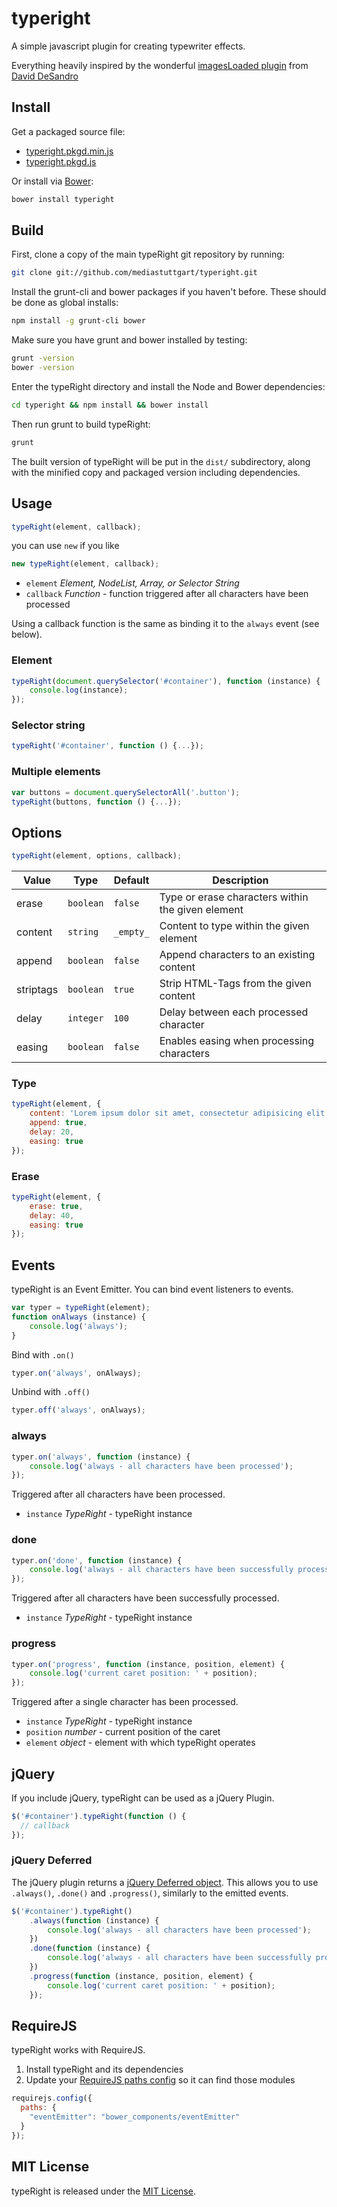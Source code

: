 # typeright

A simple javascript plugin for creating typewriter effects.

Everything heavily inspired by the wonderful [imagesLoaded plugin](http://desandro.github.io/imagesloaded/) from [David DeSandro](https://github.com/desandro)

## Install

Get a packaged source file:

+ [typeright.pkgd.min.js](http://github.com/mediastuttgart/typeright/blob/v0.1.0/dist/typeright.pkgd.min.js)
+ [typeright.pkgd.js](http://github.com/mediastuttgart/typeright/blob/v0.1.0/dist/typeright.pkgd.js)

Or install via [Bower](http://bower.io):

``` bash
bower install typeright
```

## Build

First, clone a copy of the main typeRight git repository by running:

``` bash
git clone git://github.com/mediastuttgart/typeright.git
```

Install the grunt-cli and bower packages if you haven't before. These should be done as global installs:

``` bash
npm install -g grunt-cli bower
```

Make sure you have grunt and bower installed by testing:

``` bash
grunt -version
bower -version
```

Enter the typeRight directory and install the Node and Bower dependencies:

``` bash
cd typeright && npm install && bower install
```

Then run grunt to build typeRight:

``` bash
grunt
```

The built version of typeRight will be put in the `dist/` subdirectory, along with the minified copy and packaged version including dependencies.

## Usage

``` js
typeRight(element, callback);
```

you can use `new` if you like

``` js
new typeRight(element, callback);
```

+ `element` _Element, NodeList, Array, or Selector String_
+ `callback` _Function_ - function triggered after all characters have been processed

Using a callback function is the same as binding it to the `always` event (see below).

### Element

``` js
typeRight(document.querySelector('#container'), function (instance) {
    console.log(instance);
});
```

### Selector string

``` js
typeRight('#container', function () {...});
```

### Multiple elements

``` js
var buttons = document.querySelectorAll('.button');
typeRight(buttons, function () {...});
```

## Options

``` js
typeRight(element, options, callback);
```

| Value     | Type      | Default   | Description                                        |
| --------- | --------- | ----------| -------------------------------------------------- |
| erase     | `boolean` | `false`   | Type or erase characters within the given element  |
| content   | `string`  | `_empty_` | Content to type within the given element           |
| append    | `boolean` | `false`   | Append characters to an existing content           |
| striptags | `boolean` | `true`    | Strip HTML-Tags from the given content             |
| delay     | `integer` | `100`     | Delay between each processed character             |
| easing    | `boolean` | `false`   | Enables easing when processing characters          |

### Type

``` js
typeRight(element, {
    content: 'Lorem ipsum dolor sit amet, consectetur adipisicing elit ...',
    append: true,
    delay: 20,
    easing: true
});
```

### Erase

``` js
typeRight(element, {
    erase: true,
    delay: 40,
    easing: true
});
```

## Events

typeRight is an Event Emitter. You can bind event listeners to events.

``` js
var typer = typeRight(element);
function onAlways (instance) {
    console.log('always');
}
```

Bind with `.on()`

```js
typer.on('always', onAlways);
```

Unbind with `.off()`

```js
typer.off('always', onAlways);
```

### always

``` js
typer.on('always', function (instance) {
    console.log('always - all characters have been processed');
});
```

Triggered after all characters have been processed.

+ `instance` _TypeRight_ - typeRight instance

### done

``` js
typer.on('done', function (instance) {
    console.log('always - all characters have been successfully processed');
});
```

Triggered after all characters have been successfully processed.

+ `instance` _TypeRight_ - typeRight instance

### progress

``` js
typer.on('progress', function (instance, position, element) {
    console.log('current caret position: ' + position);
});
```

Triggered after a single character has been processed.

+ `instance` _TypeRight_ - typeRight instance
+ `position` _number_ - current position of the caret
+ `element` _object_ - element with which typeRight operates

## jQuery

If you include jQuery, typeRight can be used as a jQuery Plugin.

``` js
$('#container').typeRight(function () {
  // callback
});
```

### jQuery Deferred

The jQuery plugin returns a [jQuery Deferred object](http://api.jquery.com/category/deferred-object/). This allows you to use `.always()`, `.done()` and `.progress()`, similarly to the emitted events.

``` js
$('#container').typeRight()
    .always(function (instance) {
        console.log('always - all characters have been processed');
    })
    .done(function (instance) {
        console.log('always - all characters have been successfully processed');
    })
    .progress(function (instance, position, element) {
        console.log('current caret position: ' + position);
    });
```

## RequireJS

typeRight works with RequireJS.

1. Install typeRight and its dependencies
2. Update your [RequireJS paths config](http://requirejs.org/docs/api.html#config-paths) so it can find those modules

``` js
requirejs.config({
  paths: {
    "eventEmitter": "bower_components/eventEmitter"
  }
});
```

## MIT License

typeRight is released under the [MIT License](http://desandro.mit-license.org/).
